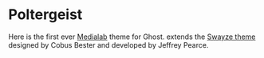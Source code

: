 Poltergeist
===========

Here is the first ever [Medialab](http://medialab.sciencespo.fr) theme for Ghost.
extends the [Swayze theme](http://ghost.woothemes.com/) designed by Cobus Bester and developed by Jeffrey Pearce.